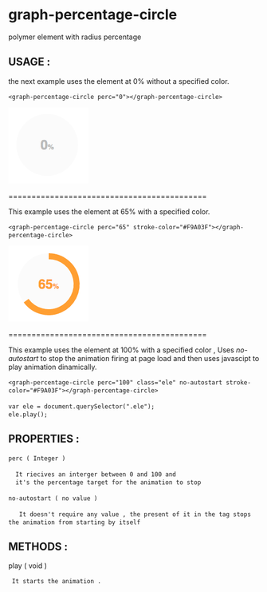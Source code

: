# graph-percentage-circle

polymer element with radius percentage





## USAGE :

the next example uses the element at 0% without a specified color.

    <graph-percentage-circle perc="0"></graph-percentage-circle>

![alt tag](img/element-zero-perc.gif)

===========================================

This example uses the element at 65% with a specified color.

    <graph-percentage-circle perc="65" stroke-color="#F9A03F"></graph-percentage-circle>

![alt tag](img/graph-percentage-circle.gif)

===========================================

This example uses the element at 100% with a specified color , Uses _no-autostart_ to stop  the animation firing at page load and then uses javascipt to play animation dinamically.

    <graph-percentage-circle perc="100" class="ele" no-autostart stroke-color="#F9A03F"></graph-percentage-circle>

    var ele = document.querySelector(".ele");
    ele.play();


## PROPERTIES :

    perc ( Integer )

      It riecives an interger between 0 and 100 and
      it's the percentage target for the animation to stop

    no-autostart ( no value )

       It doesn't require any value , the present of it in the tag stops the animation from starting by itself

## METHODS :

   play ( void )

     It starts the animation .
